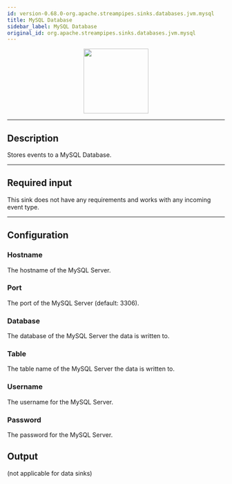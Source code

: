 ```yaml
---
id: version-0.68.0-org.apache.streampipes.sinks.databases.jvm.mysql
title: MySQL Database
sidebar_label: MySQL Database
original_id: org.apache.streampipes.sinks.databases.jvm.mysql
---
```


<!--
  ~ Licensed to the Apache Software Foundation (ASF) under one or more
  ~ contributor license agreements.  See the NOTICE file distributed with
  ~ this work for additional information regarding copyright ownership.
  ~ The ASF licenses this file to You under the Apache License, Version 2.0
  ~ (the "License"); you may not use this file except in compliance with
  ~ the License.  You may obtain a copy of the License at
  ~
  ~    http://www.apache.org/licenses/LICENSE-2.0
  ~
  ~ Unless required by applicable law or agreed to in writing, software
  ~ distributed under the License is distributed on an "AS IS" BASIS,
  ~ WITHOUT WARRANTIES OR CONDITIONS OF ANY KIND, either express or implied.
  ~ See the License for the specific language governing permissions and
  ~ limitations under the License.
  ~
  -->



<p align="center"> 
    <img src="/img/pipeline-elements/org.apache.streampipes.sinks.databases.jvm.mysql/icon.png" width="150px;" class="pe-image-documentation"/>
</p>

***

## Description

Stores events to a MySQL Database.

***

## Required input

This sink does not have any requirements and works with any incoming event type.

***

## Configuration

### Hostname

The hostname of the MySQL Server.

### Port

The port of the MySQL Server (default: 3306).

### Database

The database of the MySQL Server the data is written to.

### Table

The table name of the MySQL Server the data is written to.

### Username

The username for the MySQL Server.

### Password

The password for the MySQL Server.

## Output

(not applicable for data sinks)

